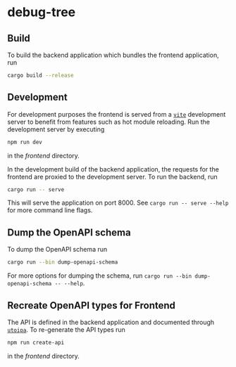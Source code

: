 # debug-tree

## Build

To build the backend application which bundles the frontend application, run

```sh
cargo build --release
```

## Development

For development purposes the frontend is served from a [`vite`](https://vite.dev/) development server to benefit from
features such as hot module reloading. Run the development server by executing

```sh
npm run dev
```

in the *frontend* directory.

In the development build of the backend application, the requests for the frontend are proxied to the development
server. To run the backend, run

``` sh
cargo run -- serve
```

This will serve the application on port 8000. See `cargo run -- serve --help` for more command line flags.

## Dump the OpenAPI schema

To dump the OpenAPI schema run

``` sh
cargo run --bin dump-openapi-schema
```

For more options for dumping the schema, run `cargo run --bin dump-openapi-schema -- --help`.

## Recreate OpenAPI types for Frontend

The API is defined in the backend application and documented through [`utoipa`](https://docs.rs/utoipa/latest/utoipa/).
To re-generate the API types run

```sh
npm run create-api
```

in the *frontend* directory.
